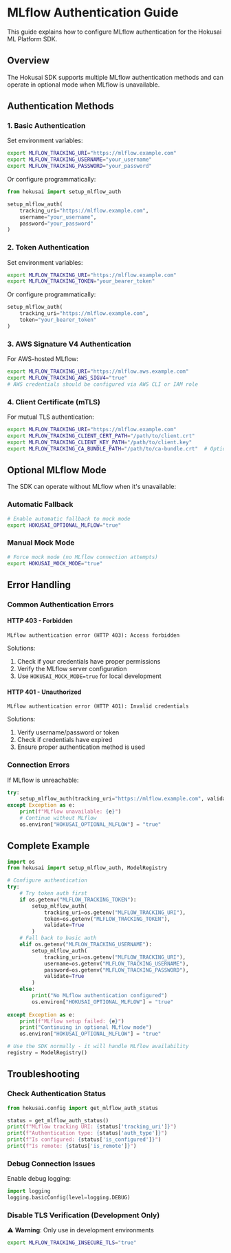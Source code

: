 # MLflow Authentication Guide

This guide explains how to configure MLflow authentication for the Hokusai ML Platform SDK.

## Overview

The Hokusai SDK supports multiple MLflow authentication methods and can operate in optional mode when MLflow is unavailable.

## Authentication Methods

### 1. Basic Authentication

Set environment variables:
```bash
export MLFLOW_TRACKING_URI="https://mlflow.example.com"
export MLFLOW_TRACKING_USERNAME="your_username"
export MLFLOW_TRACKING_PASSWORD="your_password"
```

Or configure programmatically:
```python
from hokusai import setup_mlflow_auth

setup_mlflow_auth(
    tracking_uri="https://mlflow.example.com",
    username="your_username",
    password="your_password"
)
```

### 2. Token Authentication

Set environment variables:
```bash
export MLFLOW_TRACKING_URI="https://mlflow.example.com"
export MLFLOW_TRACKING_TOKEN="your_bearer_token"
```

Or configure programmatically:
```python
setup_mlflow_auth(
    tracking_uri="https://mlflow.example.com",
    token="your_bearer_token"
)
```

### 3. AWS Signature V4 Authentication

For AWS-hosted MLflow:
```bash
export MLFLOW_TRACKING_URI="https://mlflow.aws.example.com"
export MLFLOW_TRACKING_AWS_SIGV4="true"
# AWS credentials should be configured via AWS CLI or IAM role
```

### 4. Client Certificate (mTLS)

For mutual TLS authentication:
```bash
export MLFLOW_TRACKING_URI="https://mlflow.example.com"
export MLFLOW_TRACKING_CLIENT_CERT_PATH="/path/to/client.crt"
export MLFLOW_TRACKING_CLIENT_KEY_PATH="/path/to/client.key"
export MLFLOW_TRACKING_CA_BUNDLE_PATH="/path/to/ca-bundle.crt"  # Optional
```

## Optional MLflow Mode

The SDK can operate without MLflow when it's unavailable:

### Automatic Fallback
```bash
# Enable automatic fallback to mock mode
export HOKUSAI_OPTIONAL_MLFLOW="true"
```

### Manual Mock Mode
```bash
# Force mock mode (no MLflow connection attempts)
export HOKUSAI_MOCK_MODE="true"
```

## Error Handling

### Common Authentication Errors

#### HTTP 403 - Forbidden
```
MLflow authentication error (HTTP 403): Access forbidden
```

Solutions:
1. Check if your credentials have proper permissions
2. Verify the MLflow server configuration
3. Use `HOKUSAI_MOCK_MODE=true` for local development

#### HTTP 401 - Unauthorized
```
MLflow authentication error (HTTP 401): Invalid credentials
```

Solutions:
1. Verify username/password or token
2. Check if credentials have expired
3. Ensure proper authentication method is used

### Connection Errors

If MLflow is unreachable:
```python
try:
    setup_mlflow_auth(tracking_uri="https://mlflow.example.com", validate=True)
except Exception as e:
    print(f"MLflow unavailable: {e}")
    # Continue without MLflow
    os.environ["HOKUSAI_OPTIONAL_MLFLOW"] = "true"
```

## Complete Example

```python
import os
from hokusai import setup_mlflow_auth, ModelRegistry

# Configure authentication
try:
    # Try token auth first
    if os.getenv("MLFLOW_TRACKING_TOKEN"):
        setup_mlflow_auth(
            tracking_uri=os.getenv("MLFLOW_TRACKING_URI"),
            token=os.getenv("MLFLOW_TRACKING_TOKEN"),
            validate=True
        )
    # Fall back to basic auth
    elif os.getenv("MLFLOW_TRACKING_USERNAME"):
        setup_mlflow_auth(
            tracking_uri=os.getenv("MLFLOW_TRACKING_URI"),
            username=os.getenv("MLFLOW_TRACKING_USERNAME"),
            password=os.getenv("MLFLOW_TRACKING_PASSWORD"),
            validate=True
        )
    else:
        print("No MLflow authentication configured")
        os.environ["HOKUSAI_OPTIONAL_MLFLOW"] = "true"
        
except Exception as e:
    print(f"MLflow setup failed: {e}")
    print("Continuing in optional MLflow mode")
    os.environ["HOKUSAI_OPTIONAL_MLFLOW"] = "true"

# Use the SDK normally - it will handle MLflow availability
registry = ModelRegistry()
```

## Troubleshooting

### Check Authentication Status

```python
from hokusai.config import get_mlflow_auth_status

status = get_mlflow_auth_status()
print(f"MLflow tracking URI: {status['tracking_uri']}")
print(f"Authentication type: {status['auth_type']}")
print(f"Is configured: {status['is_configured']}")
print(f"Is remote: {status['is_remote']}")
```

### Debug Connection Issues

Enable debug logging:
```python
import logging
logging.basicConfig(level=logging.DEBUG)
```

### Disable TLS Verification (Development Only)

⚠️ **Warning**: Only use in development environments
```bash
export MLFLOW_TRACKING_INSECURE_TLS="true"
```